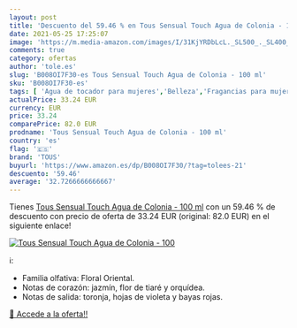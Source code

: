 ```yaml
---
layout: post
title: 'Descuento del 59.46 % en Tous Sensual Touch Agua de Colonia - 100'
date: 2021-05-25 17:25:07
image: 'https://m.media-amazon.com/images/I/31KjYRDbLcL._SL500_._SL400_.jpg'
comments: true
category: ofertas
author: 'tole.es'
slug: 'B008OI7F30-es Tous Sensual Touch Agua de Colonia - 100 ml'
sku: 'B008OI7F30-es'
tags: [ 'Agua de tocador para mujeres','Belleza','Fragancias para mujeres','Perfumes y fragancias','agua','colonia','de','tous', ]
actualPrice: 33.24 EUR
currency: EUR
price: 33.24
comparePrice: 82.0 EUR
prodname: 'Tous Sensual Touch Agua de Colonia - 100 ml'
country: 'es'
flag: '🇪🇸'
brand: 'TOUS'
buyurl: 'https://www.amazon.es/dp/B008OI7F30/?tag=tolees-21'
descuento: '59.46'
average: '32.7266666666667'
---
```


Tienes [Tous Sensual Touch Agua de Colonia - 100 ml](https://www.amazon.es/dp/B008OI7F30/?tag=tolees-21) con un 59.46 % de descuento con precio de oferta de 33.24 EUR (original: 82.0 EUR) en el siguiente enlace!

[![Tous Sensual Touch Agua de Colonia - 100](https://m.media-amazon.com/images/I/31KjYRDbLcL._SL500_._SL400_.jpg)](https://www.amazon.es/dp/B008OI7F30/?tag=tolees-21)

ℹ️:

- Familia olfativa: Floral Oriental.
- Notas de corazón: jazmín, flor de tiaré y orquídea.
- Notas de salida: toronja, hojas de violeta y bayas rojas.

[🛒 Accede a la oferta!!](https://www.amazon.es/dp/B008OI7F30/?tag=tolees-21)
